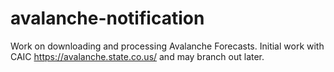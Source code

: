 # avalanche-notification

Work on downloading and processing Avalanche Forecasts. Initial work with CAIC https://avalanche.state.co.us/ and may branch out later.
